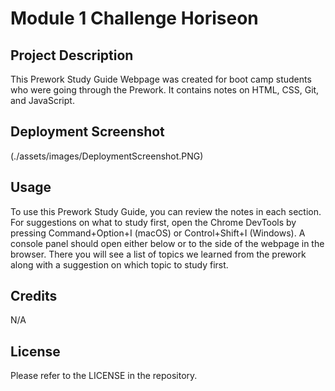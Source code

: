 # Module 1 Challenge Horiseon

## Project Description

This Prework Study Guide Webpage was created for boot camp students who were going through the Prework. It contains notes on HTML, CSS, Git, and JavaScript.

## Deployment Screenshot

(./assets/images/DeploymentScreenshot.PNG)

## Usage

To use this Prework Study Guide, you can review the notes in each section. For suggestions on what to study first, open the Chrome DevTools by pressing Command+Option+I (macOS) or Control+Shift+I (Windows). A console panel should open either below or to the side of the webpage in the browser. There you will see a list of topics we learned from the prework along with a suggestion on which topic to study first.

## Credits

N/A

## License

Please refer to the LICENSE in the repository.
